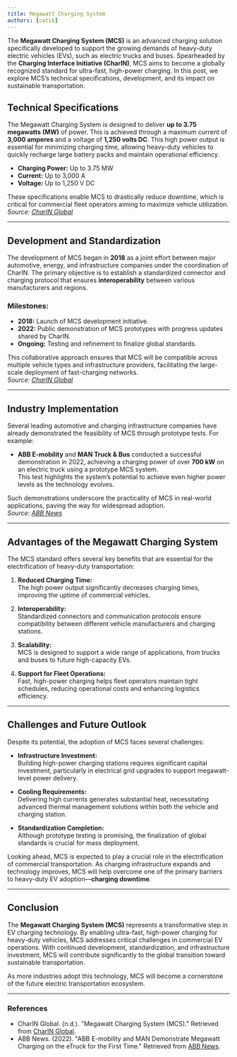 ```yaml
---
title: Megawatt Charging System 
authors: [catik]
---
```




The **Megawatt Charging System (MCS)** is an advanced charging solution specifically developed to support the growing demands of heavy-duty electric vehicles (EVs), such as electric trucks and buses. Spearheaded by the **Charging Interface Initiative (CharIN)**, MCS aims to become a globally recognized standard for ultra-fast, high-power charging. In this post, we explore MCS’s technical specifications, development, and its impact on sustainable transportation.

<!-- truncate -->

## **Technical Specifications**

The Megawatt Charging System is designed to deliver **up to 3.75 megawatts (MW)** of power. This is achieved through a maximum current of **3,000 amperes** and a voltage of **1,250 volts DC**. This high power output is essential for minimizing charging time, allowing heavy-duty vehicles to quickly recharge large battery packs and maintain operational efficiency.

- **Charging Power:** Up to 3.75 MW  
- **Current:** Up to 3,000 A  
- **Voltage:** Up to 1,250 V DC  

These specifications enable MCS to drastically reduce downtime, which is critical for commercial fleet operators aiming to maximize vehicle utilization.  
*Source: [CharIN Global](https://www.charin.global/technology/mcs/)*

---

## **Development and Standardization**

The development of MCS began in **2018** as a joint effort between major automotive, energy, and infrastructure companies under the coordination of CharIN. The primary objective is to establish a standardized connector and charging protocol that ensures **interoperability** between various manufacturers and regions.

### **Milestones:**
- **2018:** Launch of MCS development initiative.  
- **2022:** Public demonstration of MCS prototypes with progress updates shared by CharIN.  
- **Ongoing:** Testing and refinement to finalize global standards.

This collaborative approach ensures that MCS will be compatible across multiple vehicle types and infrastructure providers, facilitating the large-scale deployment of fast-charging networks.  
*Source: [CharIN Global](https://www.charin.global/technology/mcs/)*

---

## **Industry Implementation**

Several leading automotive and charging infrastructure companies have already demonstrated the feasibility of MCS through prototype tests. For example:

- **ABB E-mobility** and **MAN Truck & Bus** conducted a successful demonstration in 2022, achieving a charging power of over **700 kW** on an electric truck using a prototype MCS system.  
  This test highlights the system’s potential to achieve even higher power levels as the technology evolves.

Such demonstrations underscore the practicality of MCS in real-world applications, paving the way for widespread adoption.  
*Source: [ABB News](https://new.abb.com/news/detail/113917/abb-e-mobility-and-man-demonstrate-megawatt-charging-on-the-etruck-for-the-first-time)*

---

## **Advantages of the Megawatt Charging System**

The MCS standard offers several key benefits that are essential for the electrification of heavy-duty transportation:

1. **Reduced Charging Time:**  
   The high power output significantly decreases charging times, improving the uptime of commercial vehicles.

2. **Interoperability:**  
   Standardized connectors and communication protocols ensure compatibility between different vehicle manufacturers and charging stations.

3. **Scalability:**  
   MCS is designed to support a wide range of applications, from trucks and buses to future high-capacity EVs.

4. **Support for Fleet Operations:**  
   Fast, high-power charging helps fleet operators maintain tight schedules, reducing operational costs and enhancing logistics efficiency.

---

## **Challenges and Future Outlook**

Despite its potential, the adoption of MCS faces several challenges:

- **Infrastructure Investment:**  
  Building high-power charging stations requires significant capital investment, particularly in electrical grid upgrades to support megawatt-level power delivery.

- **Cooling Requirements:**  
  Delivering high currents generates substantial heat, necessitating advanced thermal management solutions within both the vehicle and charging station.

- **Standardization Completion:**  
  Although prototype testing is promising, the finalization of global standards is crucial for mass deployment.

Looking ahead, MCS is expected to play a crucial role in the electrification of commercial transportation. As charging infrastructure expands and technology improves, MCS will help overcome one of the primary barriers to heavy-duty EV adoption—**charging downtime**.

---

## **Conclusion**

The **Megawatt Charging System (MCS)** represents a transformative step in EV charging technology. By enabling ultra-fast, high-power charging for heavy-duty vehicles, MCS addresses critical challenges in commercial EV operations. With continued development, standardization, and infrastructure investment, MCS will contribute significantly to the global transition toward sustainable transportation.

As more industries adopt this technology, MCS will become a cornerstone of the future electric transportation ecosystem.

---

### **References**

- CharIN Global. (n.d.). "Megawatt Charging System (MCS)." Retrieved from [CharIN Global](https://www.charin.global/technology/mcs/).
- ABB News. (2022). "ABB E-mobility and MAN Demonstrate Megawatt Charging on the eTruck for the First Time." Retrieved from [ABB News](https://new.abb.com/news/detail/113917/abb-e-mobility-and-man-demonstrate-megawatt-charging-on-the-etruck-for-the-first-time).